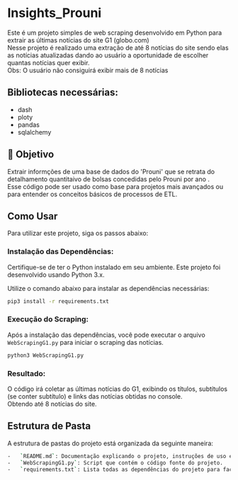 # Insights_Prouni

Este é um projeto simples de web scraping desenvolvido em Python para extrair as últimas notícias do site G1 (globo.com)<br />
Nesse projeto é realizado uma extração de até 8 notícias do site sendo elas as notícias atualizadas dando ao usuário a oportunidade de escolher quantas notícias quer exibir.<br />
Obs: O usuário não consiguirá exibir mais de 8 notícias <br />



## Bibliotecas necessárias:

- dash
- ploty
- pandas
- sqlalchemy

## 🧐 Objetivo

Extrair informções de uma base de dados do 'Prouni' que se retrata do detalhamento quantitaivo de bolsas concedidas pelo Prouni por ano . <br/>
Esse código pode ser usado como base para projetos mais avançados ou para entender os conceitos básicos de processos de ETL.

## Como Usar

Para utilizar este projeto, siga os passos abaixo:

### Instalação das Dependências:

Certifique-se de ter o Python instalado em seu ambiente. Este projeto foi desenvolvido usando Python 3.x.

Utilize o comando abaixo para instalar as dependências necessárias:

```bash
pip3 install -r requirements.txt
```

### Execução do Scraping:

Após a instalação das dependências, você pode executar o arquivo `WebScrapingG1.py` para iniciar o scraping das notícias.

```bash
python3 WebScrapingG1.py
```

### Resultado:

O código irá coletar as últimas notícias do G1, exibindo os títulos, subtítulos (se conter subtítulo) e links das notícias obtidas no console. <br />
Obtendo até 8 notícias do site.

## Estrutura de Pasta

A estrutura de pastas do projeto está organizada da seguinte maneira:

```bash
-   `README.md`: Documentação explicando o projeto, instruções de uso e informações gerais.
-   `WebScrapingG1.py`: Script que contém o código fonte do projeto.
-   `requirements.txt`: Lista todas as dependências do projeto para facilitar a instalação.
